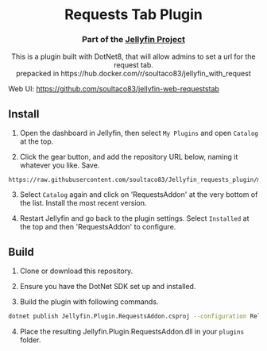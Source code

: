 <h1 align="center">Requests Tab Plugin</h1>
<h3 align="center">Part of the <a href="https://jellyfin.org">Jellyfin Project</a></h3>

<p align="center">
This is a plugin built with DotNet8, that will allow admins to set a url for the request tab.
</br>
prepacked in https://hub.docker.com/r/soultaco83/jellyfin_with_request
</p>
</p>

Web UI: https://github.com/soultaco83/jellyfin-web-requeststab

## Install

1. Open the dashboard in Jellyfin, then select `My Plugins` and open `Catalog` at the top.

2. Click the gear button, and add the repository URL below, naming it whatever you like. Save.

```
https://raw.githubusercontent.com/soultaco83/Jellyfin_requests_plugin/master/manifest.json
```

3. Select `Catalog` again and click on 'RequestsAddon' at the very bottom of the list. Install the most recent version.

4. Restart Jellyfin and go back to the plugin settings. Select `Installed` at the top and then 'RequestsAddon' to configure.

## Build

1. Clone or download this repository.

2. Ensure you have the DotNet SDK set up and installed.

3. Build the plugin with following commands.

```sh
dotnet publish Jellyfin.Plugin.RequestsAddon.csproj --configuration Release --output bin
```

4. Place the resulting Jellyfin.Plugin.RequestsAddon.dll in your `plugins` folder.
